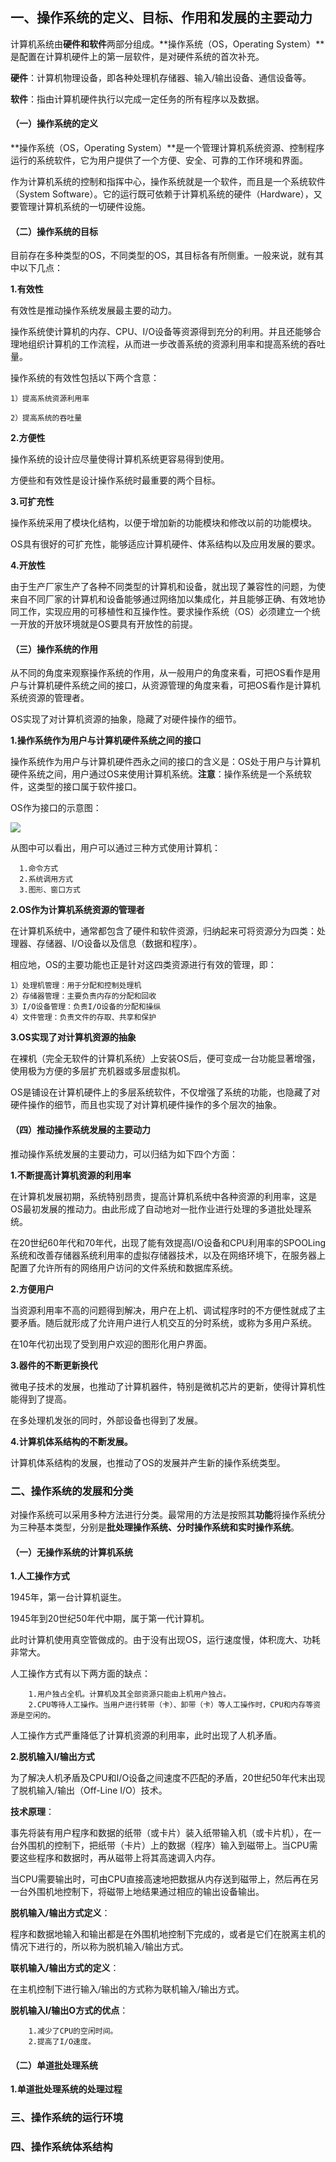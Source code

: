 ## 一、操作系统的定义、目标、作用和发展的主要动力
计算机系统由**硬件和软件**两部分组成。**操作系统（OS，Operating System）**是配置在计算机硬件上的第一层软件，是对硬件系统的首次补充。

**硬件**：计算机物理设备，即各种处理机存储器、输入/输出设备、通信设备等。

**软件**：指由计算机硬件执行以完成一定任务的所有程序以及数据。

#### （一）操作系统的定义

**操作系统（OS，Operating System）**是一个管理计算机系统资源、控制程序运行的系统软件，它为用户提供了一个方便、安全、可靠的工作环境和界面。

作为计算机系统的控制和指挥中心，操作系统就是一个软件，而且是一个系统软件（System Software）。它的运行既可依赖于计算机系统的硬件（Hardware），又要管理计算机系统的一切硬件设施。

#### （二）操作系统的目标

目前存在多种类型的OS，不同类型的OS，其目标各有所侧重。一般来说，就有其中以下几点：

**1.有效性**

有效性是推动操作系统发展最主要的动力。

操作系统使计算机的内存、CPU、I/O设备等资源得到充分的利用。并且还能够合理地组织计算机的工作流程，从而进一步改善系统的资源利用率和提高系统的吞吐量。

操作系统的有效性包括以下两个含意：

    1）提高系统资源利用率
  
    2）提高系统的吞吐量

**2.方便性**

操作系统的设计应尽量使得计算机系统更容易得到使用。

方便些和有效性是设计操作系统时最重要的两个目标。

**3.可扩充性**

操作系统采用了模块化结构，以便于增加新的功能模块和修改以前的功能模块。

OS具有很好的可扩充性，能够适应计算机硬件、体系结构以及应用发展的要求。

**4.开放性**

由于生产厂家生产了各种不同类型的计算机和设备，就出现了兼容性的问题，为使来自不同厂家的计算机和设备能够通过网络加以集成化，并且能够正确、有效地协同工作，实现应用的可移植性和互操作性。要求操作系统（OS）必须建立一个统一开放的开放环境就是OS要具有开放性的前提。

#### （三）操作系统的作用
从不同的角度来观察操作系统的作用，从一般用户的角度来看，可把OS看作是用户与计算机硬件系统之间的接口，从资源管理的角度来看，可把OS看作是计算机系统资源的管理者。

OS实现了对计算机资源的抽象，隐藏了对硬件操作的细节。

**1.操作系统作为用户与计算机硬件系统之间的接口**

操作系统作为用户与计算机硬件西永之间的接口的含义是：OS处于用户与计算机硬件系统之间，用户通过OS来使用计算机系统。**注意**：操作系统是一个系统软件，这类型的接口属于软件接口。

OS作为接口的示意图：

![](https://github.com/Soler0502H/Postgraduate_notebook_for_SJTU_Software_Program/blob/master/Images/01.PNG)

从图中可以看出，用户可以通过三种方式使用计算机：

      1.命令方式
      2.系统调用方式
      3.图形、窗口方式
      
**2.OS作为计算机系统资源的管理者**

在计算机系统中，通常都包含了硬件和软件资源，归纳起来可将资源分为四类：处理器、存储器、I/O设备以及信息（数据和程序）。

相应地，OS的主要功能也正是针对这四类资源进行有效的管理，即：
    
    1）处理机管理：用于分配和控制处理机
    2）存储器管理：主要负责内存的分配和回收
    3）I/O设备管理：负责I/O设备的分配和操纵
    4）文件管理：负责文件的存取、共享和保护
    
**3.OS实现了对计算机资源的抽象**

在裸机（完全无软件的计算机系统）上安装OS后，便可变成一台功能显著增强，使用极为方便的多层扩充机器或多层虚拟机。

OS是铺设在计算机硬件上的多层系统软件，不仅增强了系统的功能，也隐藏了对硬件操作的细节，而且也实现了对计算机硬件操作的多个层次的抽象。

#### （四）推动操作系统发展的主要动力
推动操作系统发展的主要动力，可以归结为如下四个方面：

**1.不断提高计算机资源的利用率**

在计算机发展初期，系统特别昂贵，提高计算机系统中各种资源的利用率，这是OS最初发展的推动力。由此形成了自动地对一批作业进行处理的多道批处理系统。

在20世纪60年代和70年代，出现了能有效提高I/O设备和CPU利用率的SPOOLing系统和改善存储器系统利用率的虚拟存储器技术，以及在网络环境下，在服务器上配置了允许所有的网络用户访问的文件系统和数据库系统。

**2.方便用户**

当资源利用率不高的问题得到解决，用户在上机、调试程序时的不方便性就成了主要矛盾。随后就形成了允许用户进行人机交互的分时系统，或称为多用户系统。

在10年代初出现了受到用户欢迎的图形化用户界面。

**3.器件的不断更新换代**

微电子技术的发展，也推动了计算机器件，特别是微机芯片的更新，使得计算机性能得到了提高。

在多处理机发张的同时，外部设备也得到了发展。

**4.计算机体系结构的不断发展。**

计算机体系结构的发展，也推动了OS的发展并产生新的操作系统类型。


### 二、操作系统的发展和分类
对操作系统可以采用多种方法进行分类。最常用的方法是按照其**功能**将操作系统分为三种基本类型，分别是**批处理操作系统、分时操作系统和实时操作系统**。
#### （一）无操作系统的计算机系统
**1.人工操作方式**

1945年，第一台计算机诞生。

1945年到20世纪50年代中期，属于第一代计算机。

此时计算机使用真空管做成的。由于没有出现OS，运行速度慢，体积庞大、功耗非常大。

人工操作方式有以下两方面的缺点：
    
        1.用户独占全机。计算机及其全部资源只能由上机用户独占。
        2.CPU等待人工操作。当用户进行转带（卡）、卸带（卡）等人工操作时，CPU和内存等资源是空闲的。

人工操作方式严重降低了计算机资源的利用率，此时出现了人机矛盾。

**2.脱机输入I/输出方式**

为了解决人机矛盾及CPU和I/O设备之间速度不匹配的矛盾，20世纪50年代末出现了脱机输入/输出（Off-Line I/O）技术。

**技术原理**：

事先将装有用户程序和数据的纸带（或卡片）装入纸带输入机（或卡片机），在一台外围机的控制下，把纸带（卡片）上的数据（程序）输入到磁带上。当CPU需要这些程序和数据时，再从磁带上将其高速调入内存。

当CPU需要输出时，可由CPU直接高速地把数据从内存送到磁带上，然后再在另一台外围机地控制下，将磁带上地结果通过相应的输出设备输出。

**脱机输入/输出方式定义**：

程序和数据地输入和输出都是在外围机地控制下完成的，或者是它们在脱离主机的情况下进行的，所以称为脱机输入/输出方式。

**联机输入/输出方式的定义**：

在主机控制下进行输入/输出的方式称为联机输入/输出方式。

**脱机输入I/输出O方式的优点**：

        1.减少了CPU的空闲时间。
        2.提高了I/O速度。

#### （二）单道批处理系统
**1.单道批处理系统的处理过程**



### 三、操作系统的运行环境

### 四、操作系统体系结构
